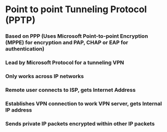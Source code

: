 # Point to point Tunneling Protocol (PPTP)

### Based on PPP (Uses Microsoft Point-to-point Encryption (MPPE) for encryption and PAP, CHAP or EAP for authentication)

### Lead by Microsoft Protocol for a tunneling VPN

### Only works across IP networks

### Remote user connects to ISP, gets Internet Address

### Establishes VPN connection to work VPN server, gets Internal IP address

### Sends private IP packets encrypted within other IP packets
